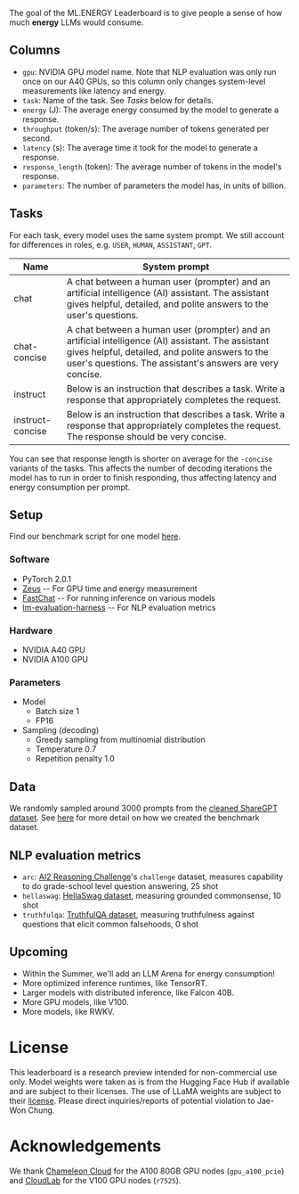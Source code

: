 The goal of the ML.ENERGY Leaderboard is to give people a sense of how much **energy** LLMs would consume.

## Columns

- `gpu`: NVIDIA GPU model name. Note that NLP evaluation was only run once on our A40 GPUs, so this column only changes system-level measurements like latency and energy.
- `task`: Name of the task. See *Tasks* below for details.
- `energy` (J): The average energy consumed by the model to generate a response.
- `throughput` (token/s): The average number of tokens generated per second.
- `latency` (s): The average time it took for the model to generate a response.
- `response_length` (token): The average number of tokens in the model's response.
- `parameters`: The number of parameters the model has, in units of billion.

## Tasks

For each task, every model uses the same system prompt. We still account for differences in roles, e.g. `USER`, `HUMAN`, `ASSISTANT`, `GPT`.

| Name | System prompt |
|--|--|
| chat | A chat between a human user (prompter) and an artificial intelligence (AI) assistant. The assistant gives helpful, detailed, and polite answers to the user's questions. |
| chat-concise | A chat between a human user (prompter) and an artificial intelligence (AI) assistant. The assistant gives helpful, detailed, and polite answers to the user's questions. The assistant's answers are very concise. |
| instruct | Below is an instruction that describes a task. Write a response that appropriately completes the request. |
| instruct-concise | Below is an instruction that describes a task. Write a response that appropriately completes the request. The response should be very concise. |

You can see that response length is shorter on average for the `-concise` variants of the tasks.
This affects the number of decoding iterations the model has to run in order to finish responding, thus affecting latency and energy consumption per prompt.

## Setup

Find our benchmark script for one model [here](https://github.com/ml-energy/leaderboard/blob/master/benchmark.py).

### Software

- PyTorch 2.0.1
- [Zeus](https://ml.energy/zeus) -- For GPU time and energy measurement
- [FastChat](https://github.com/lm-sys/fastchat) -- For running inference on various models
- [lm-evaluation-harness](https://github.com/EleutherAI/lm-evaluation-harness/commit/72b7f0c00a6ff94632c5b873fc24e093ae74fa47) -- For NLP evaluation metrics

### Hardware

- NVIDIA A40 GPU
- NVIDIA A100 GPU

### Parameters

- Model
  - Batch size 1
  - FP16
- Sampling (decoding)
  - Greedy sampling from multinomial distribution
  - Temperature 0.7
  - Repetition penalty 1.0

## Data

We randomly sampled around 3000 prompts from the [cleaned ShareGPT dataset](https://huggingface.co/datasets/anon8231489123/ShareGPT_Vicuna_unfiltered).
See [here](https://github.com/ml-energy/leaderboard/tree/master/sharegpt) for more detail on how we created the benchmark dataset.

## NLP evaluation metrics

- `arc`: [AI2 Reasoning Challenge](https://allenai.org/data/arc)'s `challenge` dataset, measures capability to do grade-school level question answering, 25 shot
- `hellaswag`: [HellaSwag dataset](https://allenai.org/data/hellaswag), measuring grounded commonsense, 10 shot
- `truthfulqa`: [TruthfulQA dataset](https://arxiv.org/abs/2109.07958), measuring truthfulness against questions that elicit common falsehoods, 0 shot

## Upcoming

- Within the Summer, we'll add an LLM Arena for energy consumption!
- More optimized inference runtimes, like TensorRT.
- Larger models with distributed inference, like Falcon 40B.
- More GPU models, like V100.
- More models, like RWKV.

# License

This leaderboard is a research preview intended for non-commercial use only.
Model weights were taken as is from the Hugging Face Hub if available and are subject to their licenses.
The use of LLaMA weights are subject to their [license](https://github.com/facebookresearch/llama/blob/main/MODEL_CARD.md).
Please direct inquiries/reports of potential violation to Jae-Won Chung.

# Acknowledgements

We thank [Chameleon Cloud](https://www.chameleoncloud.org/) for the A100 80GB GPU nodes (`gpu_a100_pcie`) and [CloudLab](https://cloudlab.us/) for the V100 GPU nodes (`r7525`).
